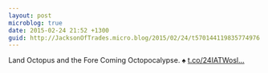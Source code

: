 ```yaml
---
layout: post
microblog: true
date: 2015-02-24 21:52 +1300
guid: http://JacksonOfTrades.micro.blog/2015/02/24/t570144119835774976.html
---
```

Land Octopus and the Fore Coming Octopocalypse. ♠ [t.co/24IATWosl...](http://t.co/24IATWoslf)
